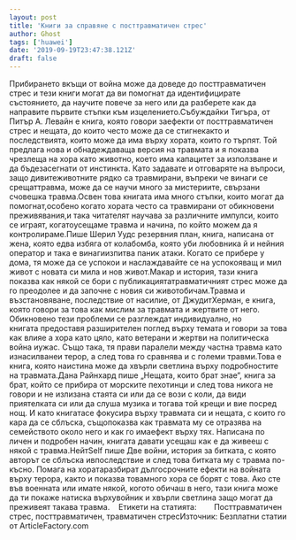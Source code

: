 ```yaml
---
layout: post
title: 'Книги за справяне с посттравматичен стрес'
author: Ghost
tags: ['huawei']
date: '2019-09-19T23:47:38.121Z'
draft: false
---
```


Прибирането вкъщи от война може да доведе до посттравматичен стрес и тези книги могат да ви помогнат да идентифицирате състоянието, да научите повече за него или да разберете как да направите първите стъпки към изцелението.Събуждайки Тигъра, от Питър А. Левайн е книга, която говори заефекти от посттравматичен стрес и нещата, до които често може да се стигнекакто и последствията, които може да има върху хората, които го търпят. Той предлага нова и обнадеждаваща версия на травмата и я показва чрезлеща на хора като животно, което има капацитет за използване и да бъдезасегнати от инстинкта. Като задавате и отговаряте на въпроси, защо дивитеживотните рядко са травмирани, въпреки че винаги се срещаттравма, може да се научи много за мистериите, свързани счовешка травма.Освен това книгата има много стъпки, които могат да помогнат,особено когато хората често са травмирани от обикновени преживявания,и така читателят научава за различните импулси, които се играят, когатоусещаме травма и начина, по който можем да я контролираме.Пише Шерил Уудс резервния план, книга, написана от жена, която едва избяга от колабомба, която уби любовника й и нейния оператор и така е винагиизпитва паник атаки. Когато се прибере у дома, тя може да се успокои и наслаждавайте се на успокояващ и мил живот с новата си мила и нов живот.Макар и история, тази книга показва как някой се бори с публикациятатравматичният стрес може да го преодолее и да започне с новия си животобичам.Травма и възстановяване, последствие от насилие, от ДжудитХерман, е книга, която говори за това как мислим за травмата и жертвите от него. Обикновено тези проблеми се разглеждат индивидуално, но книгата предоставя разширителен поглед върху темата и говори за това как влияе а хора като цяло, като ветерани и жертви на политическа война иужас. Също така, тя прави паралели между частна травма като изнасилванеи терор, а след това го сравнява и с големи травми.Това е книга, която наистина може да хвърли светлина върху подробностите на травмата.Дана Райнхард пише „Нещата, които брат знае“, книга за брат, който се прибира от морските пехотинци и след това никога не говори и не излизана стаята си или да се вози с коли, да види приятелката си или да слуша музика и тогава той крещи и вие посред нощ. И като книгатасе фокусира върху травмата си и нещата, с които го кара да се сблъска, същопоказва как травмата му се отразява на семейството около него и как го имаефект върху тях. Написана по личен и подробен начин, книгата давати усещаш как е да живееш с някой с травма.НейтSelf пише Две войни, история за битката, с която авторът се сблъска ивпоследствие и след това битката му с травма по-късно. Помага на хоратаразбират дългосрочните ефекти на войната върху терора, както и показва товамного хора се борят с това. Ако сте във военната или имате някой, когото обичаш в него, тази книга може да ти покаже натиска върхувойник и хвърли светлина защо могат да преживеят такава травма.    Етикети на статията:        Посттравматичен стрес, посттравматичен, травматичен стресИзточник: Безплатни статии от ArticleFactory.com
